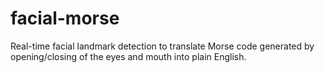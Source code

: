 # facial-morse
Real-time facial landmark detection to translate Morse code generated by opening/closing of the eyes and mouth into plain English.
